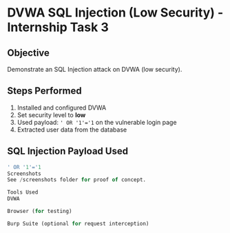 # DVWA SQL Injection (Low Security) - Internship Task 3

## Objective
Demonstrate an SQL Injection attack on DVWA (low security).

## Steps Performed
1. Installed and configured DVWA
2. Set security level to **low**
3. Used payload: `' OR '1'='1` on the vulnerable login page
4. Extracted user data from the database

## SQL Injection Payload Used
```sql
' OR '1'='1
Screenshots
See /screenshots folder for proof of concept.

Tools Used
DVWA

Browser (for testing)

Burp Suite (optional for request interception)
